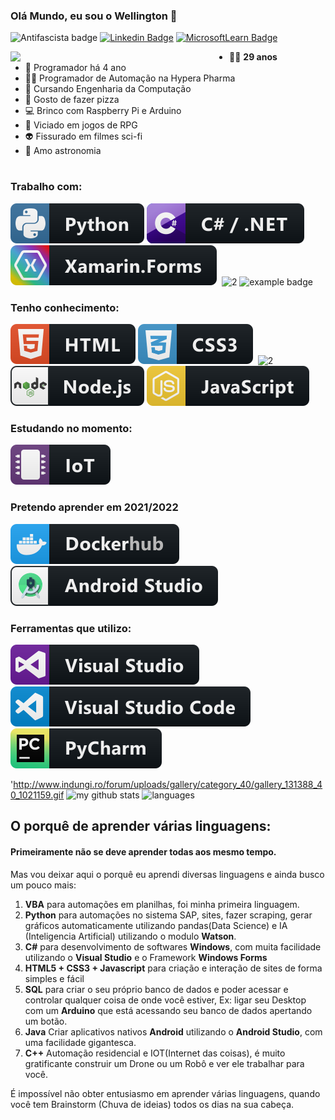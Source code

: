    
### Olá Mundo, eu sou o Wellington 👋

![Antifascista badge](https://img.shields.io/badge/Dev-Antifascista-red)
[![Linkedin Badge](https://img.shields.io/badge/-Linkedin-blue?logo=Linkedin&logoColor=white&link=https://www.linkedin.com/in/wellington-juvenal-ferreira-fonseca-a4b01a67/)](https://www.linkedin.com/in/wellington-juvenal-ferreira-fonseca-a4b01a67/)
[![MicrosoftLearn Badge](https://img.shields.io/badge/-Microsoft-Learn?logo=Microsoft&logoColor=white&link=https://docs.microsoft.com/pt-br/users/w-fonseca/)](https://docs.microsoft.com/pt-br/users/w-fonseca/)

<img src="https://user-images.githubusercontent.com/64553168/101780128-e25aa080-3ad4-11eb-9e42-94745e935bcb.gif" align="left" width="350">
  
* 👨‍🦲 **29 anos**
* 👶 Programador há 4 ano
* 👨‍💻 Programador de Automação na Hypera Pharma
* 🤖 Cursando Engenharia da Computação
* 🍕 Gosto de fazer pizza
* 💻 Brinco com Raspberry Pi e Arduino
* 🎲 Viciado em jogos de RPG
* 👽 Fissurado em filmes sci-fi
* 🌌 Amo astronomia

###
#
### Trabalho com:

  <p align="left">
    <img src="https://raw.githubusercontent.com/MikeCodesDotNET/ColoredBadges/4a38660afb7be89a6032218589b4454a1285c7f8/svg/dev/languages/python.svg" alt="example badge" style="vertical-align:top margin:6px 4px">
  <img src="https://raw.githubusercontent.com/MikeCodesDotNET/ColoredBadges/4a38660afb7be89a6032218589b4454a1285c7f8/svg/dev/languages/csharp_dotnet.svg" alt="example badge" style="vertical-align:top margin:6px 4px">
   <img src="https://raw.githubusercontent.com/MikeCodesDotNET/ColoredBadges/4a38660afb7be89a6032218589b4454a1285c7f8/svg/dev/frameworks/xamarin_forms.svg" alt="example badge" style="vertical-align:top margin:6px 4px">
  <img src="https://cdn3.iconfinder.com/data/icons/flat-design-spreadsheet-set-5/24/macros-vba-512.png"  alt="" height="33" style="vertical-align:top margin:6px 4px">
  <img src="https://img.shields.io/badge/VBA-151b1f?logo=VBA" TextColor="brightgreen" alt="2" style="vertical-align:top margin:6px 4px" height="33">
  <img src="https://img.shields.io/badge/SAP-151b1f?logo=SAP&logoColor=white" alt="example badge" style="vertical-align:top margin:6px 4px " height="33" style="vertical-align:top margin:6px 4px">
  </p> 
  
  ### Tenho conhecimento:
  <p align="left">
  <img src="https://raw.githubusercontent.com/MikeCodesDotNET/ColoredBadges/4a38660afb7be89a6032218589b4454a1285c7f8/svg/dev/languages/html.svg" alt="example badge" style="vertical-align:top margin:6px 4px">
<img src="https://raw.githubusercontent.com/MikeCodesDotNET/ColoredBadges/4a38660afb7be89a6032218589b4454a1285c7f8/svg/dev/languages/css3.svg" alt="example badge" style="vertical-align:top margin:6px 4px">
  <img src= "https://desenvolvimentoaberto.files.wordpress.com/2016/11/logoazuresql.png" alt="" height="33" style="vertical-align:top margin:6px 4px">
<img src="https://img.shields.io/badge/SQL-151b1f?logo=SQL" TextColor="brightgreen" alt="2" style="vertical-align:top margin:6px 4px" height="33">
  <img src="https://raw.githubusercontent.com/MikeCodesDotNET/ColoredBadges/4a38660afb7be89a6032218589b4454a1285c7f8/svg/dev/frameworks/nodejs.svg" alt="example badge" style="vertical-align:top margin:6px 4px">
  <img src="https://raw.githubusercontent.com/MikeCodesDotNET/ColoredBadges/4a38660afb7be89a6032218589b4454a1285c7f8/svg/dev/languages/js.svg" alt="example badge" style="vertical-align:top margin:6px 4px">
  
### Estudando no momento:
<p align="left">
  <img src="https://raw.githubusercontent.com/MikeCodesDotNET/ColoredBadges/4a38660afb7be89a6032218589b4454a1285c7f8/svg/dev/misc/iot.svg" alt="example badge" style="vertical-align:top margin:6px 4px">
  
### Pretendo aprender em 2021/2022
<p align="left">
<img src="https://raw.githubusercontent.com/MikeCodesDotNET/ColoredBadges/4a38660afb7be89a6032218589b4454a1285c7f8/svg/dev/services/dockerhub.svg" alt="example badge" style="vertical-align:top margin:6px 4px">
<img src="https://raw.githubusercontent.com/MikeCodesDotNET/ColoredBadges/4a38660afb7be89a6032218589b4454a1285c7f8/svg/dev/tools/android_studio_colour.svg" alt="example badge" style="vertical-align:top margin:6px 4px">

### Ferramentas que utilizo:
<p align="left">
    <img src="https://raw.githubusercontent.com/MikeCodesDotNET/ColoredBadges/4a38660afb7be89a6032218589b4454a1285c7f8/svg/dev/tools/visualstudio.svg" alt="example badge" style="vertical-align:top margin:6px 4px">
<img src="https://raw.githubusercontent.com/MikeCodesDotNET/ColoredBadges/4a38660afb7be89a6032218589b4454a1285c7f8/svg/dev/tools/visualstudio_code.svg" alt="example badge" style="vertical-align:top margin:6px 4px">
<img src="https://raw.githubusercontent.com/MikeCodesDotNET/ColoredBadges/4a38660afb7be89a6032218589b4454a1285c7f8/svg/dev/tools/jetbrains_pycharm.svg" alt="example badge" style="vertical-align:top margin:6px 4px">
  
  'http://www.indungi.ro/forum/uploads/gallery/category_40/gallery_131388_40_1021159.gif
<img src="https://github-readme-stats.vercel.app/api?username=W-Fonseca&show_icons=true&theme=great-gatsby" alt="my github stats" width="480"/>&nbsp;<img src="https://github-readme-stats.vercel.app/api/top-langs/?username=W-Fonseca&theme=great-gatsby" alt="languages" height="190">

<H2>O porquê de aprender várias linguagens:</H2>
<h4>Primeiramente não se deve aprender todas aos mesmo tempo.</h4>
 <p>Mas vou deixar aqui o porquê eu aprendi diversas linguagens e ainda busco um pouco mais:</p> 
  <ol> <li><strong>VBA</strong> para automações em planilhas, foi minha primeira linguagem. </li> 
   <li><strong>Python</strong> para automações no sistema SAP, sites, fazer scraping, gerar gráficos automaticamente utilizando <storng>pandas</strong>(Data Science) e IA (Inteligencia Artificial) utilizando o modulo <strong>Watson</Strong>.</li>
  <li><strong>C#</strong> para desenvolvimento de softwares <strong>Windows</strong>, com muita facilidade utilizando o <strong>Visual Studio</strong> e o Framework <strong>Windows Forms</strong>
  <li><strong>HTML5 + CSS3 + Javascript</strong> para criação e interação de sites de forma simples e fácil</li>
   <li><Strong>SQL</Strong> para criar o seu próprio banco de dados e poder acessar e controlar qualquer coisa de onde você estiver, Ex: ligar seu Desktop com um <strong>Arduino</strong> que está acessando seu banco de dados apertando um botão.
    <li><strong>Java</Strong> Criar aplicativos nativos <Strong>Android</Strong> utilizando o <strong>Android Studio</strong>, com uma facilidade gigantesca.
      <li><strong>C++</strong> Automação residencial e IOT(Internet das coisas), é muito gratificante construir um Drone ou um Robô e ver ele trabalhar para você.
    </ol>
  <p>É impossível não obter entusiasmo em aprender várias linguagens, quando você tem Brainstorm (Chuva de ideias) todos os dias na sua cabeça.
 

